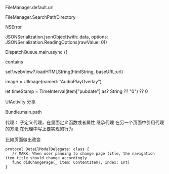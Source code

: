 FileManager.default.url

FileManager.SearchPathDirectory

NSError

JSONSerialization.jsonObject(with: data, options: JSONSerialization.ReadingOptions(rawValue: 0)) 

DispatchQueue.main.async {}

contains

 self.webView?.loadHTMLString(htmlString, baseURL:url)

 image = UIImage(named: "AudioPlayOverlay")

 let timeStamp = TimeInterval(item["pubdate"] as? String ?? "0") ?? 0

 UIActivity 分享

 Bundle.main.path

 代理：
 子定义代理，在里面定义函数或者属性
 继承代理
 在另一个页面中引用代理的方法
 在代理中写上要实现的行为

 比如页面做出改变
 ```
 protocol DetailModelDelegate: class {
    // MARK: When user panning to change page title, the navigation item title should change accordingly
    func didChangePage(_ item: ContentItem?, index: Int)
}
```
